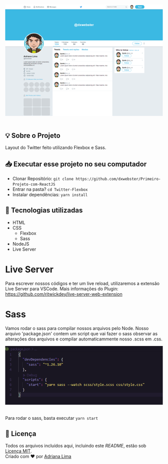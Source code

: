 <p align="center">
  <img src="./readme/Twitter.png"/>
  <br><br>
</p>

## 💡 Sobre o Projeto

Layout do Twitter feito utilizando Flexbox e Sass.

## 📥 Executar esse projeto no seu computador

- Clonar Repositório: `git clone https://github.com/dxwebster/Primeiro-Projeto-com-ReactJS`
- Entrar na pasta? `cd Twitter-Flexbox`
- Instalar dependências: `yarn install`

## 🚀 Tecnologias utilizadas

- HTML
- CSS
  - Flexbox
  - Sass
- NodeJS
- Live Server

# Live Server

Para escrever nossos códigos e ter um live reload, utilizaremos a extensão Live Server para VSCode.
Mais informações do Plugin: https://github.com/ritwickdey/live-server-web-extension

# Sass

Vamos rodar o sass para compilar nossos arquivos pelo Node. Nosso arquivo 'package.json' contem um script que vai fazer o sass observar as alterações dos arquivos e compilar automaticammente nosso .scss em .css.

<p align="center">
  <img src="./readme/package.png"/>
  <br><br>
</p>

Para rodar o sass, basta executar `yarn start`

## 📕 Licença

Todos os arquivos incluídos aqui, incluindo este _README_, estão sob [Licença MIT](./LICENSE).<br>
Criado com ❤ por [Adriana Lima](https://github.com/dxwebster)
